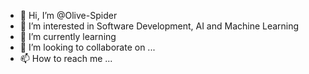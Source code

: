 - 👋 Hi, I’m @Olive-Spider
- 👀 I’m interested in Software Development, AI and Machine Learning
- 🌱 I’m currently learning 
- 💞️ I’m looking to collaborate on ...
- 📫 How to reach me ...

<!---
Olive-Spider/Olive-Spider is a ✨ special ✨ repository because its `README.md` (this file) appears on your GitHub profile.
You can click the Preview link to take a look at your changes.
--->
